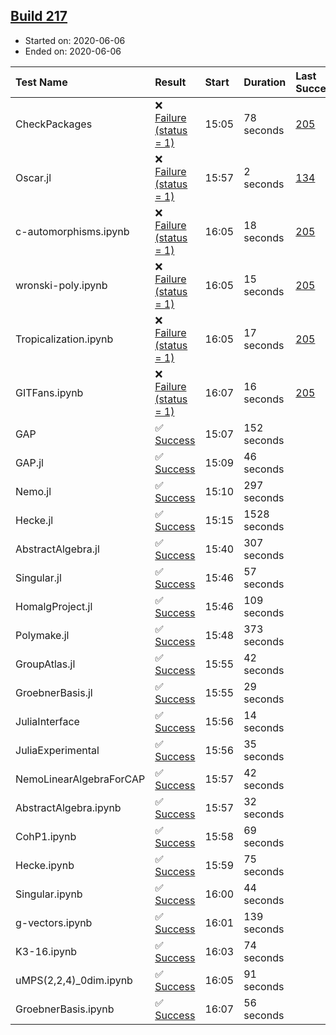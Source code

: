 ## [Build 217](https://oscarci.mathematik.uni-kl.de/job/oscar-stable/217/)

* Started on: 2020-06-06
* Ended on: 2020-06-06

| Test Name    | Result | Start | Duration | Last Success | First Failure |
|:-------------|:-------|:------|:---------|:-------------|:--------------|
| CheckPackages | ❌ [Failure (status = 1)](https://oscarci.mathematik.uni-kl.de/job/oscar-stable/217/artifact/logs/build-217/CheckPackages.log) | 15:05 | 78 seconds | [205](https://oscarci.mathematik.uni-kl.de/job/oscar-stable/205/) | [206](https://oscarci.mathematik.uni-kl.de/job/oscar-stable/206/) |
| Oscar.jl | ❌ [Failure (status = 1)](https://oscarci.mathematik.uni-kl.de/job/oscar-stable/217/artifact/logs/build-217/Oscar.jl.log) | 15:57 | 2 seconds | [134](https://oscarci.mathematik.uni-kl.de/job/oscar-stable/134/) | [177](https://oscarci.mathematik.uni-kl.de/job/oscar-stable/177/) |
| c-automorphisms.ipynb | ❌ [Failure (status = 1)](https://oscarci.mathematik.uni-kl.de/job/oscar-stable/217/artifact/logs/build-217/c-automorphisms.ipynb.log) | 16:05 | 18 seconds | [205](https://oscarci.mathematik.uni-kl.de/job/oscar-stable/205/) | [206](https://oscarci.mathematik.uni-kl.de/job/oscar-stable/206/) |
| wronski-poly.ipynb | ❌ [Failure (status = 1)](https://oscarci.mathematik.uni-kl.de/job/oscar-stable/217/artifact/logs/build-217/wronski-poly.ipynb.log) | 16:05 | 15 seconds | [205](https://oscarci.mathematik.uni-kl.de/job/oscar-stable/205/) | [206](https://oscarci.mathematik.uni-kl.de/job/oscar-stable/206/) |
| Tropicalization.ipynb | ❌ [Failure (status = 1)](https://oscarci.mathematik.uni-kl.de/job/oscar-stable/217/artifact/logs/build-217/Tropicalization.ipynb.log) | 16:05 | 17 seconds | [205](https://oscarci.mathematik.uni-kl.de/job/oscar-stable/205/) | [206](https://oscarci.mathematik.uni-kl.de/job/oscar-stable/206/) |
| GITFans.ipynb | ❌ [Failure (status = 1)](https://oscarci.mathematik.uni-kl.de/job/oscar-stable/217/artifact/logs/build-217/GITFans.ipynb.log) | 16:07 | 16 seconds | [205](https://oscarci.mathematik.uni-kl.de/job/oscar-stable/205/) | [206](https://oscarci.mathematik.uni-kl.de/job/oscar-stable/206/) |
| GAP | ✅ [Success](https://oscarci.mathematik.uni-kl.de/job/oscar-stable/217/artifact/logs/build-217/GAP.log) | 15:07 | 152 seconds |  |  |
| GAP.jl | ✅ [Success](https://oscarci.mathematik.uni-kl.de/job/oscar-stable/217/artifact/logs/build-217/GAP.jl.log) | 15:09 | 46 seconds |  |  |
| Nemo.jl | ✅ [Success](https://oscarci.mathematik.uni-kl.de/job/oscar-stable/217/artifact/logs/build-217/Nemo.jl.log) | 15:10 | 297 seconds |  |  |
| Hecke.jl | ✅ [Success](https://oscarci.mathematik.uni-kl.de/job/oscar-stable/217/artifact/logs/build-217/Hecke.jl.log) | 15:15 | 1528 seconds |  |  |
| AbstractAlgebra.jl | ✅ [Success](https://oscarci.mathematik.uni-kl.de/job/oscar-stable/217/artifact/logs/build-217/AbstractAlgebra.jl.log) | 15:40 | 307 seconds |  |  |
| Singular.jl | ✅ [Success](https://oscarci.mathematik.uni-kl.de/job/oscar-stable/217/artifact/logs/build-217/Singular.jl.log) | 15:46 | 57 seconds |  |  |
| HomalgProject.jl | ✅ [Success](https://oscarci.mathematik.uni-kl.de/job/oscar-stable/217/artifact/logs/build-217/HomalgProject.jl.log) | 15:46 | 109 seconds |  |  |
| Polymake.jl | ✅ [Success](https://oscarci.mathematik.uni-kl.de/job/oscar-stable/217/artifact/logs/build-217/Polymake.jl.log) | 15:48 | 373 seconds |  |  |
| GroupAtlas.jl | ✅ [Success](https://oscarci.mathematik.uni-kl.de/job/oscar-stable/217/artifact/logs/build-217/GroupAtlas.jl.log) | 15:55 | 42 seconds |  |  |
| GroebnerBasis.jl | ✅ [Success](https://oscarci.mathematik.uni-kl.de/job/oscar-stable/217/artifact/logs/build-217/GroebnerBasis.jl.log) | 15:55 | 29 seconds |  |  |
| JuliaInterface | ✅ [Success](https://oscarci.mathematik.uni-kl.de/job/oscar-stable/217/artifact/logs/build-217/JuliaInterface.log) | 15:56 | 14 seconds |  |  |
| JuliaExperimental | ✅ [Success](https://oscarci.mathematik.uni-kl.de/job/oscar-stable/217/artifact/logs/build-217/JuliaExperimental.log) | 15:56 | 35 seconds |  |  |
| NemoLinearAlgebraForCAP | ✅ [Success](https://oscarci.mathematik.uni-kl.de/job/oscar-stable/217/artifact/logs/build-217/NemoLinearAlgebraForCAP.log) | 15:57 | 42 seconds |  |  |
| AbstractAlgebra.ipynb | ✅ [Success](https://oscarci.mathematik.uni-kl.de/job/oscar-stable/217/artifact/logs/build-217/AbstractAlgebra.ipynb.log) | 15:57 | 32 seconds |  |  |
| CohP1.ipynb | ✅ [Success](https://oscarci.mathematik.uni-kl.de/job/oscar-stable/217/artifact/logs/build-217/CohP1.ipynb.log) | 15:58 | 69 seconds |  |  |
| Hecke.ipynb | ✅ [Success](https://oscarci.mathematik.uni-kl.de/job/oscar-stable/217/artifact/logs/build-217/Hecke.ipynb.log) | 15:59 | 75 seconds |  |  |
| Singular.ipynb | ✅ [Success](https://oscarci.mathematik.uni-kl.de/job/oscar-stable/217/artifact/logs/build-217/Singular.ipynb.log) | 16:00 | 44 seconds |  |  |
| g-vectors.ipynb | ✅ [Success](https://oscarci.mathematik.uni-kl.de/job/oscar-stable/217/artifact/logs/build-217/g-vectors.ipynb.log) | 16:01 | 139 seconds |  |  |
| K3-16.ipynb | ✅ [Success](https://oscarci.mathematik.uni-kl.de/job/oscar-stable/217/artifact/logs/build-217/K3-16.ipynb.log) | 16:03 | 74 seconds |  |  |
| uMPS(2,2,4)_0dim.ipynb | ✅ [Success](https://oscarci.mathematik.uni-kl.de/job/oscar-stable/217/artifact/logs/build-217/uMPS-2-2-4-_0dim.ipynb.log) | 16:05 | 91 seconds |  |  |
| GroebnerBasis.ipynb | ✅ [Success](https://oscarci.mathematik.uni-kl.de/job/oscar-stable/217/artifact/logs/build-217/GroebnerBasis.ipynb.log) | 16:07 | 56 seconds |  |  |
